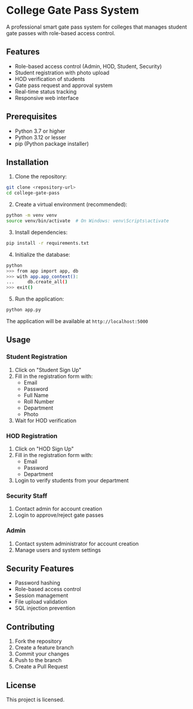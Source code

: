 # College Gate Pass System

A professional smart gate pass system for colleges that manages student gate passes with role-based access control.

## Features

- Role-based access control (Admin, HOD, Student, Security)
- Student registration with photo upload
- HOD verification of students
- Gate pass request and approval system
- Real-time status tracking
- Responsive web interface

## Prerequisites

- Python 3.7 or higher
- Python 3.12 or lesser
- pip (Python package installer)

## Installation

1. Clone the repository:
```bash
git clone <repository-url>
cd college-gate-pass
```

2. Create a virtual environment (recommended):
```bash
python -m venv venv
source venv/bin/activate  # On Windows: venv\Scripts\activate
```

3. Install dependencies:
```bash
pip install -r requirements.txt
```

4. Initialize the database:
```bash
python
>>> from app import app, db
>>> with app.app_context():
...     db.create_all()
>>> exit()
```

5. Run the application:
```bash
python app.py
```

The application will be available at `http://localhost:5000`

## Usage

### Student Registration
1. Click on "Student Sign Up"
2. Fill in the registration form with:
   - Email
   - Password
   - Full Name
   - Roll Number
   - Department
   - Photo
3. Wait for HOD verification

### HOD Registration
1. Click on "HOD Sign Up"
2. Fill in the registration form with:
   - Email
   - Password
   - Department
3. Login to verify students from your department

### Security Staff
1. Contact admin for account creation
2. Login to approve/reject gate passes

### Admin
1. Contact system administrator for account creation
2. Manage users and system settings

## Security Features

- Password hashing
- Role-based access control
- Session management
- File upload validation
- SQL injection prevention

## Contributing

1. Fork the repository
2. Create a feature branch
3. Commit your changes
4. Push to the branch
5. Create a Pull Request

## License

This project is licensed.
